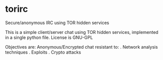 torirc
======

Secure/anonymous IRC using TOR hidden services

This is a simple client/server chat using TOR hidden services, implemented in a single python file. License is GNU-GPL

Objectives are:
	Anonymous/Encrypted chat resistant to:
		. Network analysis techniques
		. Exploits
		. Crypto attacks



